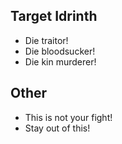 ## Target Idrinth

- Die traitor!
- Die bloodsucker!
- Die kin murderer!

## Other

- This is not your fight!
- Stay out of this!
